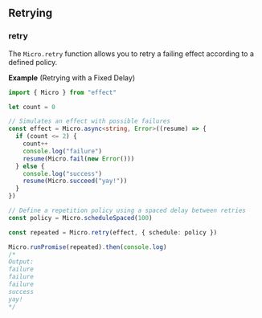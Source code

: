 ## Retrying

### retry

The `Micro.retry` function allows you to retry a failing effect according to a defined policy.

**Example** (Retrying with a Fixed Delay)

```ts twoslash
import { Micro } from "effect"

let count = 0

// Simulates an effect with possible failures
const effect = Micro.async<string, Error>((resume) => {
  if (count <= 2) {
    count++
    console.log("failure")
    resume(Micro.fail(new Error()))
  } else {
    console.log("success")
    resume(Micro.succeed("yay!"))
  }
})

// Define a repetition policy using a spaced delay between retries
const policy = Micro.scheduleSpaced(100)

const repeated = Micro.retry(effect, { schedule: policy })

Micro.runPromise(repeated).then(console.log)
/*
Output:
failure
failure
failure
success
yay!
*/
```
